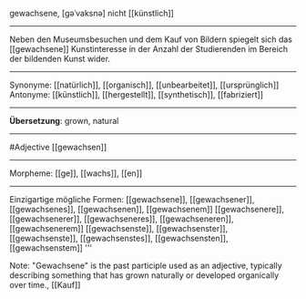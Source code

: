 gewachsene, [gəˈvaksnə]
nicht [[künstlich]]

---

Neben den Museumsbesuchen und dem Kauf von Bildern spiegelt sich das [[gewachsene]] Kunstinteresse in der Anzahl der Studierenden im Bereich der bildenden Kunst wider.

---

Synonyme: [[natürlich]], [[organisch]], [[unbearbeitet]], [[ursprünglich]]
Antonyme: [[künstlich]], [[hergestellt]], [[synthetisch]], [[fabriziert]]

---

**Übersetzung**:
grown, natural

---

#Adjective [[gewachsen]]

---

Morpheme:
[[ge]], [[wachs]], [[en]]

---

Einzigartige mögliche Formen:
[[gewachsene]], [[gewachsener]], [[gewachsenes]], [[gewachsenen]], [[gewachsenem]]
[[gewachsenere]], [[gewachsenerer]], [[gewachseneres]], [[gewachseneren]], [[gewachsenerem]]
[[gewachsenste]], [[gewachsenster]], [[gewachsenste]], [[gewachsenstes]], [[gewachsensten]], [[gewachsenstem]]
'''

Note: "Gewachsene" is the past participle used as an adjective, typically describing something that has grown naturally or developed organically over time., [[Kauf]]
